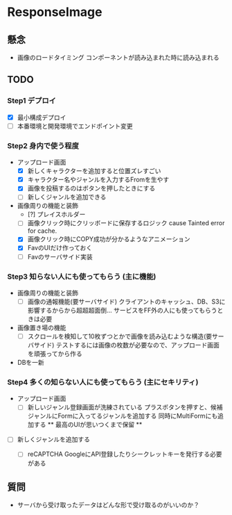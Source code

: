 # ResponseImage

## 懸念
- 画像のロードタイミング
コンポーネントが読み込まれた時に読み込まれる

## TODO
### Step1 デプロイ
- [x] 最小構成デプロイ
- [ ] 本番環境と開発環境でエンドポイント変更

### Step2 身内で使う程度
- アップロード画面
  - [x] 新しくキャラクターを追加すると位置ズレすごい
  - [x] キャラクター名やジャンルを入力するFromを生やす
  - [x] 画像を投稿するのはボタンを押したときにする
  - [ ] 新しくジャンルを追加できる

- 画像周りの機能と装飾
  - [?] プレイスホルダー
  - [ ] 画像クリック時にクリッボードに保存するロジック
    cause Tainted error for cache.
  - [x] 画像クリック時にCOPY成功が分かるようなアニメーション
  - [x] FavのUIだけ作っておく
  - [ ] Favのサーバサイド実装

### Step3 知らない人にも使ってもらう (主に機能)
- 画像周りの機能と装飾
  - [ ] 画像の通報機能(要サーバサイド) 
    クライアントのキャッシュ、DB、S3に影響するからから超超超面倒... 
    サービスをFF外の人にも使ってもらうときは必要

- 画像置き場の機能
  - [ ] スクロールを検知して10枚ずつとかで画像を読み込むような構造(要サーバサイド)
    テストするには画像の枚数が必要なので、アップロード画面を頑張ってから作る

- DBを一新

### Step4 多くの知らない人にも使ってもらう (主にセキリティ)
- アップロード画面
  - [ ] 新しいジャンル登録画面が洗練されている
    プラスボタンを押すと、候補ジャンルにFormに入ってるジャンルを追加する
    同時にMultiFormにも追加する
    ** 最高のUIが思いつくまで保留 **

- [ ] 新しくジャンルを追加する
  - [ ] reCAPTCHA
    GoogleにAPI登録したりシークレットキーを発行する必要がある


## 質問
- サーバから受け取ったデータはどんな形で受け取るのがいいのか？
